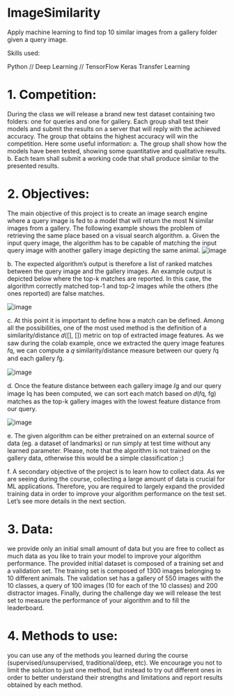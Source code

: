 # ImageSimilarity
Apply machine learning to find top 10 similar images from a gallery folder given a query image.

Skills used:

Python //
Deep Learning //
TensorFlow 
Keras
Transfer Learning


# 1. Competition: 
During the class we will release a brand new test dataset containing two folders: one for queries and one for gallery. Each group shall test their models and submit the results on a server that will reply with the achieved accuracy. The group that obtains the highest accuracy will win the competition. Here some useful information:
a. The group shall show how the models have been tested, showing some quantitative and qualitative results.
b. Each team shall submit a working code that shall produce similar to the presented results.

# 2. Objectives: 
The main objective of this project is to create an image search engine where a query image is fed to a model that will return the most N similar images from a gallery. The following example shows the problem of retrieving the same place based on a visual search algorithm.
a. Given the input query image, the algorithm has to be capable of matching the input query image with another gallery image depicting the same animal.
![image](https://user-images.githubusercontent.com/20270507/170303102-00fedf5c-04bc-4ce9-81f9-9d7e77937207.png)

b. The expected algorithm’s output is therefore a list of ranked matches between the query image and the gallery images. An example output is depicted below where the top-k matches are reported. In this case, the algorithm correctly matched top-1 and top-2 images while the others (the ones reported) are false matches.

![image](https://user-images.githubusercontent.com/20270507/170303200-766e17d9-aecc-45cf-9cf1-02814be744e6.png)

c. At this point it is important to define how a match can be defined. Among all the
possibilities, one of the most used method is the definition of a similarity/distance
𝑑([], []) metric on top of extracted image features. As we saw during the colab
example, once we extracted the query image features 𝑓q, we can compute a 𝑞
similarity/distance measure between our query 𝑓q and each gallery 𝑓g.

![image](https://user-images.githubusercontent.com/20270507/170303281-0cce886e-3626-4e88-94d2-5d906f3ae5ad.png)

d. Once the feature distance between each gallery image 𝐼g and our query image Iq has
been computed, we can sort each match based on 𝑑(𝑓q, fg) matches as the top-k
gallery images with the lowest feature distance from our query.

![image](https://user-images.githubusercontent.com/20270507/170303323-edc977b3-b3d7-4194-82ec-627ee0a4ba84.png)

e. The given algorithm can be either pretrained on an external source of data (eg. a
dataset of landmarks) or run simply at test time without any learned parameter.
Please, note that the algorithm is not trained on the gallery data, otherwise this would
be a simple classification ;)

f. A secondary objective of the project is to learn how to collect data. As we are seeing during the course, collecting a large amount of data is crucial for ML applications. Therefore, you are required to largely expand the provided training data in order to improve your algorithm performance on the test set. Let’s see more details in the next section.

# 3. Data: 
we provide only an initial small amount of data but you are free to collect as much data as you like to train your model to improve your algorithm performance. The provided initial dataset is composed of a training set and a validation set. The training set is composed of 1300 images belonging to 10 different animals. The validation set has a gallery of 550 images with the 10 classes, a query of 100 images (10 for each of the 10 classes) and 200 distractor images. Finally, during the challenge day we will release the test set to measure the performance of your algorithm and to fill the leaderboard. 

# 4. Methods to use: 
you can use any of the methods you learned during the course (supervised/unsupervised, traditional/deep, etc). We encourage you not to limit the solution to just one method, but instead to try out different ones in order to better understand their strengths and limitations and report results obtained by each method.
